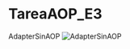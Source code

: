 # TareaAOP_E3
AdapterSinAOP
![AdapterSinAOP](https://github.com/sAngello31/TareaAOP_E3/assets/96087936/6d3ed262-541e-432a-8414-aed082fafc8f)
